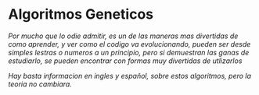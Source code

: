# Algoritmos Geneticos

_Por mucho que lo odie admitir, es un de las maneras mas divertidas de como aprender, y ver como el codigo va evolucionando, pueden ser desde simples lestras o numeros a un principio, pero si demuestran las ganas de estudiarlo, se pueden encontrar con formas muy divertidas de utlizarlos_

_Hay basta informacion en ingles y español, sobre estos algoritmos, pero la teoria no cambiara._


